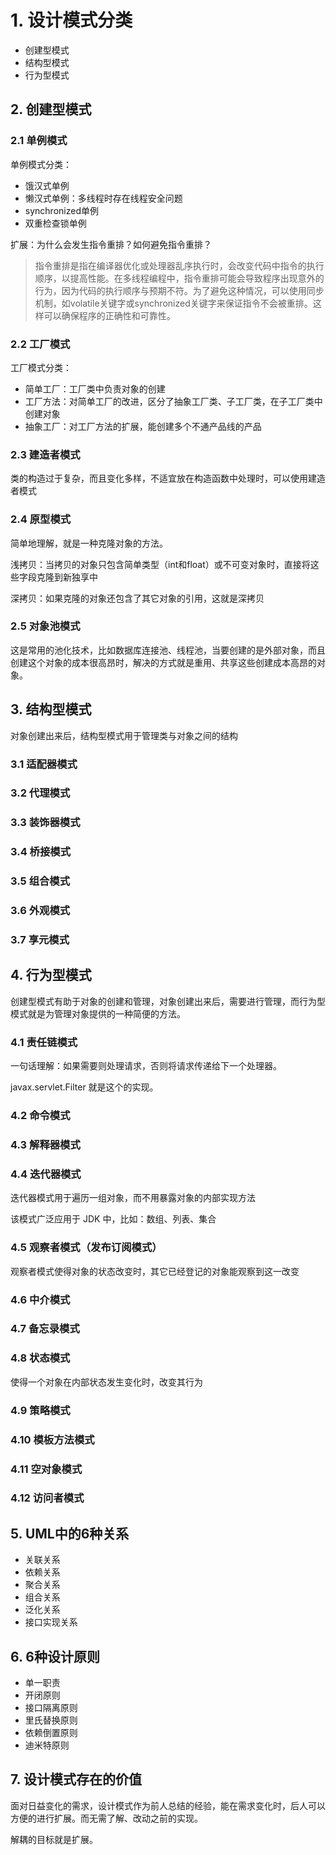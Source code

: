 # 1. 设计模式分类
* 创建型模式
* 结构型模式
* 行为型模式

## 2. 创建型模式
### 2.1 单例模式
单例模式分类：
* 饿汉式单例
* 懒汉式单例：多线程时存在线程安全问题
* synchronized单例
* 双重检查锁单例

扩展：为什么会发生指令重排？如何避免指令重排？
> 指令重排是指在编译器优化或处理器乱序执行时，会改变代码中指令的执行顺序，以提高性能。在多线程编程中，指令重排可能会导致程序出现意外的行为，因为代码的执行顺序与预期不符。为了避免这种情况，可以使用同步机制，如volatile关键字或synchronized关键字来保证指令不会被重排。这样可以确保程序的正确性和可靠性。


### 2.2 工厂模式
工厂模式分类：
* 简单工厂：工厂类中负责对象的创建
* 工厂方法：对简单工厂的改进，区分了抽象工厂类、子工厂类，在子工厂类中创建对象
* 抽象工厂：对工厂方法的扩展，能创建多个不通产品线的产品


### 2.3 建造者模式
类的构造过于复杂，而且变化多样，不适宜放在构造函数中处理时，可以使用建造者模式


### 2.4 原型模式
简单地理解，就是一种克隆对象的方法。

浅拷贝：当拷贝的对象只包含简单类型（int和float）或不可变对象时，直接将这些字段克隆到新独享中

深拷贝：如果克隆的对象还包含了其它对象的引用，这就是深拷贝


### 2.5 对象池模式
这是常用的池化技术，比如数据库连接池、线程池，当要创建的是外部对象，而且创建这个对象的成本很高昂时，解决的方式就是重用、共享这些创建成本高昂的对象。


## 3. 结构型模式
对象创建出来后，结构型模式用于管理类与对象之间的结构

### 3.1 适配器模式


### 3.2 代理模式


### 3.3 装饰器模式


### 3.4 桥接模式


### 3.5 组合模式


### 3.6 外观模式


### 3.7 享元模式


## 4. 行为型模式
创建型模式有助于对象的创建和管理，对象创建出来后，需要进行管理，而行为型模式就是为管理对象提供的一种简便的方法。


### 4.1 责任链模式
一句话理解：如果需要则处理请求，否则将请求传递给下一个处理器。

javax.servlet.Filter 就是这个的实现。

### 4.2 命令模式


### 4.3 解释器模式


### 4.4 迭代器模式
迭代器模式用于遍历一组对象，而不用暴露对象的内部实现方法

该模式广泛应用于 JDK 中，比如：数组、列表、集合

### 4.5 观察者模式（发布订阅模式）
观察者模式使得对象的状态改变时，其它已经登记的对象能观察到这一改变

### 4.6 中介模式


### 4.7 备忘录模式


### 4.8 状态模式
使得一个对象在内部状态发生变化时，改变其行为


### 4.9 策略模式


### 4.10 模板方法模式


### 4.11 空对象模式


### 4.12 访问者模式


## 5. UML中的6种关系
* 关联关系
* 依赖关系
* 聚合关系
* 组合关系
* 泛化关系
* 接口实现关系


## 6. 6种设计原则
* 单一职责
* 开闭原则
* 接口隔离原则
* 里氏替换原则
* 依赖倒置原则
* 迪米特原则


## 7. 设计模式存在的价值
面对日益变化的需求，设计模式作为前人总结的经验，能在需求变化时，后人可以方便的进行扩展。而无需了解、改动之前的实现。

解耦的目标就是扩展。
